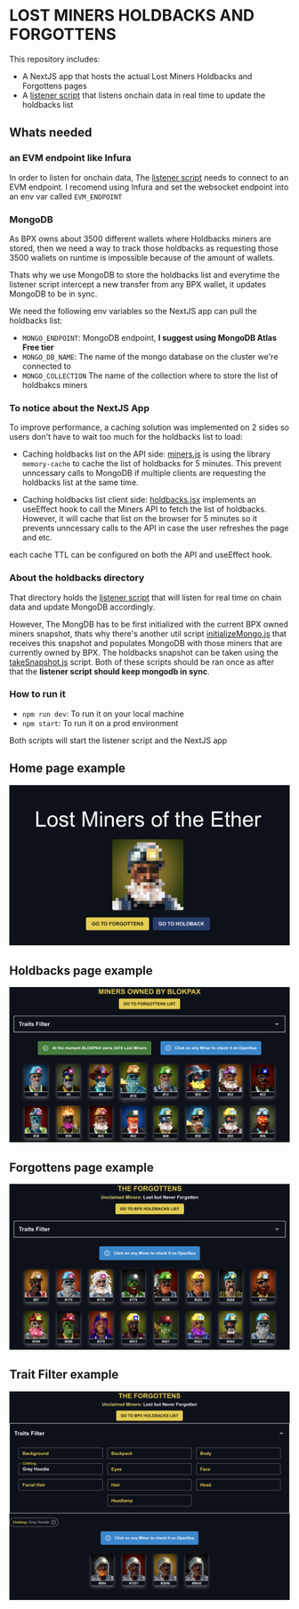 # LOST MINERS HOLDBACKS AND FORGOTTENS

This repository includes:

- A NextJS app that hosts the actual Lost Miners Holdbacks and Forgottens pages
- A [listener script](lost-miners-next/holdbacks/listener.js) that listens onchain data in real time to update the holdbacks list

## Whats needed

### an EVM endpoint like Infura

In order to listen for onchain data, The [listener script](lost-miners-next/holdbacks/listener.js) needs to connect to an EVM endpoint. I recomend using Infura and set the websocket endpoint into an env var called `EVM_ENDPOINT`

### MongoDB

As BPX owns about 3500 different wallets where Holdbacks miners are stored, then we need a way to track those holdbacks as requesting those 3500 wallets on runtime is impossible because of the amount of wallets.

Thats why we use MongoDB to store the holdbacks list and everytime the listener script intercept a new transfer from any BPX wallet, it updates MongoDB to be in sync.

We need the following env variables so the NextJS app can pull the holdbacks list:

- `MONGO_ENDPOINT`: MongoDB endpoint, **I suggest using MongoDB Atlas Free tier**
- `MONGO_DB_NAME`: The name of the mongo database on the cluster we're connected to
- `MONGO_COLLECTION` The name of the collection where to store the list of holdbakcs miners

### To notice about the NextJS App

To improve performance, a caching solution was implemented on 2 sides so users don't have to wait too much for the holdbacks list to load:

- Caching holdbacks list on the API side: [miners.js](lost-miners-next/src/pages/api/miners.js) is using the library `memory-cache` to cache the list of holdbacks for 5 minutes. This prevent unncessary calls to MongoDB if multiple clients are requesting the holdbacks list at the same time.

- Caching holdbacks list client side: [holdbacks.jsx](lost-miners-next/src/pages/holdbacks.jsx) implements an useEffect hook to call the Miners API to fetch the list of holdbacks. However, it will cache that list on the browser for 5 minutes so it prevents unncessary calls to the API in case the user refreshes the page and etc.

each cache TTL can be configured on both the API and useEffect hook.

### About the holdbacks directory

That directory holds the [listener script](lost-miners-next/holdbacks/listener.js) that will listen for real time on chain data and update MongoDB accordingly.

However, The MongDB has to be first initialized with the current BPX owned miners snapshot, thats why there's another util script [initializeMongo.js](lost-miners-next/holdbacks/initializeMongo.js) that receives this snapshot and populates MongoDB with those miners that are currently owned by BPX. The holdbacks snapshot can be taken using the [takeSnapshot.js](lost-miners-next/holdbacks/takeSnapshot.js) script. Both of these scripts should be ran once as after that the **listener script should keep mongodb in sync**.

### How to run it

- `npm run dev`: To run it on your local machine
- `npm start`: To run it on a prod environment

Both scripts will start the listener script and the NextJS app

## Home page example

![](./homepage.png)

## Holdbacks page example

![](./holdbacks.png)

## Forgottens page example

![](./forgottens.png)

## Trait Filter example

![](./traitFilter.png)
